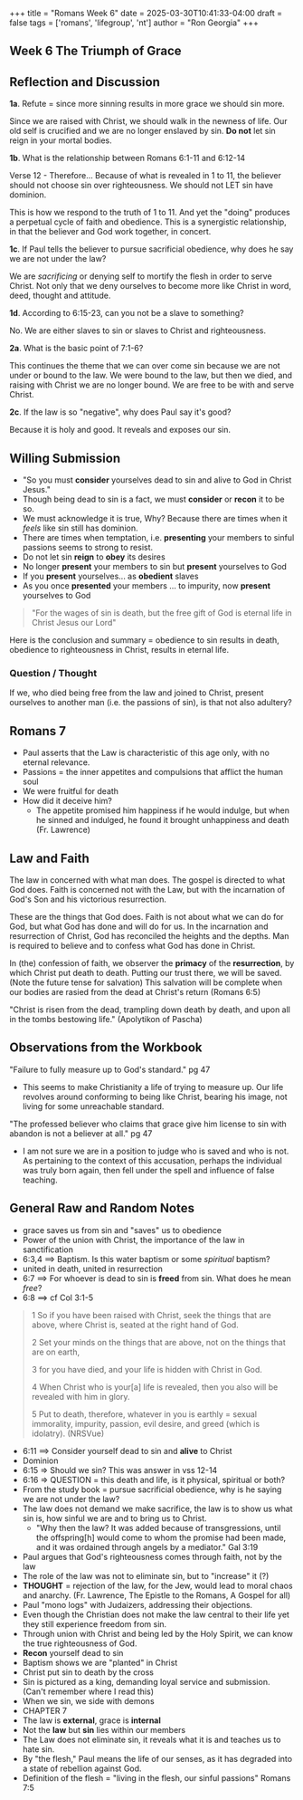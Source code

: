 +++
title = "Romans Week 6"
date = 2025-03-30T10:41:33-04:00
draft = false
tags = ['romans', 'lifegroup', 'nt']
author = "Ron Georgia"
+++

## Week 6 The Triumph of Grace

## Reflection and Discussion

**1a**. Refute = since more sinning results in more grace we should sin more.

Since we are raised with Christ, we should walk in the newness of life. Our old self is crucified and we are no longer enslaved by sin. **Do not** let sin reign in your mortal bodies.

**1b**. What is the relationship between Romans 6:1-11 and 6:12-14

Verse 12 - Therefore... Because of what is revealed in 1 to 11, the believer should not choose sin over righteousness. We should not LET sin have dominion.

This is how we respond to the truth of 1 to 11. And yet the "doing" produces a perpetual cycle of faith and obedience. This is a synergistic relationship, in that the believer and God work together, in concert.

**1c**. If Paul tells the believer to pursue sacrificial obedience, why does he say we are not under the law?

We are _sacrificing_ or denying self to mortify the flesh in order to serve Christ. Not only that we deny ourselves to become more like Christ in word, deed, thought and attitude.

**1d**. According to 6:15-23, can you not be a slave to something?

No. We are either slaves to sin or slaves to Christ and righteousness.

**2a**. What is the basic point of 7:1-6?

This continues the theme that we can over come sin because we are not under or bound to the law. We were bound to the law, but then we died, and raising with Christ we are no longer bound. We are free to be with and serve Christ.

**2c**. If the law is so "negative", why does Paul say it's good?

Because it is holy and good. It reveals and exposes our sin.


## Willing Submission

- "So you must **consider** yourselves dead to sin and alive to God in Christ Jesus."
- Though being dead to sin is a fact, we must **consider** or **recon** it to be so.
- We must acknowledge it is true, Why? Because there are times when it _feels_ like sin still has dominion.
- There are times when temptation, i.e. **presenting** your members to sinful passions seems to strong to resist.
- Do not let sin **reign** to **obey** its desires
- No longer **present** your members to sin but **present** yourselves to God
- If you **present** yourselves... as **obedient** slaves
- As you once **presented** your members ... to impurity, now **present** yourselves to God

> "For the wages of sin is death, but the free gift of God is eternal life in Christ Jesus our Lord"

Here is the conclusion and summary = obedience to sin results in death, obedience to righteousness in Christ, results in eternal life.

### Question / Thought

If we, who died being free from the law and joined to Christ, present ourselves to another man (i.e. the passions of sin), is that not also adultery?

## Romans 7

- Paul asserts that the Law is characteristic of this age only, with no eternal relevance.
- Passions = the inner appetites and compulsions that afflict the human soul
- We were fruitful for death
- How did it deceive him?
  - The appetite promised him happiness if he would indulge, but when he sinned and indulged, he found it brought unhappiness and death (Fr. Lawrence)

## Law and Faith

The law in concerned with what man does. The gospel is directed to what God does. Faith is concerned not with the Law, but with the incarnation of God's Son and his victorious resurrection.

These are the things that God does. Faith is not about what we can do for God, but what God has done and will do for us. In the incarnation and resurrection of Christ, God has reconciled the heights and the depths. Man is required to believe and to confess what God has done in Christ.

In (the) confession of faith, we observer the **primacy** of the **resurrection**, by which Christ put death to death. Putting our trust there, we will be saved. (Note the future tense for salvation) This salvation will be complete when our bodies are rasied from the dead at Christ's return (Romans 6:5)

"Christ is risen from the dead, trampling down death by death, and upon all in the tombs bestowing life." (Apolytikon of Pascha)

## Observations from the Workbook

"Failure to fully measure up to God's standard." pg 47

- This seems to make Christianity a life of trying to measure up. Our life revolves around conforming to being like Christ, bearing his image, not living for some unreachable standard.

"The professed believer who claims that grace give him license to sin with abandon is not a believer at all." pg 47

- I am not sure we are in a position to judge who is saved and who is not. As pertaining to the context of this accusation, perhaps the individual was truly born again, then fell under the spell and influence of false teaching.

## General Raw and Random Notes

- grace saves us from sin and "saves" us to obedience
- Power of the union with Christ, the importance of the law in sanctification
- 6:3,4 ==> Baptism. Is this water baptism or some _spiritual_ baptism?
- united in death, united in resurrection
- 6:7 ==> For whoever is dead to sin is **freed** from sin. What does he mean _free_?
- 6:8 ==> cf Col 3:1-5
> 1 So if you have been raised with Christ, seek the things that are above, where Christ is, seated at the right hand of God. 
>
> 2 Set your minds on the things that are above, not on the things that are on earth, 
>
> 3 for you have died, and your life is hidden with Christ in God. 
>
> 4 When Christ who is your[a] life is revealed, then you also will be revealed with him in glory.
>
> 5 Put to death, therefore, whatever in you is earthly = sexual immorality, impurity, passion, evil desire, and greed (which is idolatry). (NRSVue)

- 6:11 ==> Consider yourself dead to sin and **alive** to Christ
- Dominion
- 6:15 => Should we sin? This was answer in vss 12-14
- 6:16 => QUESTION = this death and life, is it physical, spiritual or both?
- From the study book = pursue sacrificial obedience, why is he saying we are not under the law?
- The law does not demand we make sacrifice, the law is to show us what sin is, how sinful we are and to bring us to Christ. 
  - "Why then the law? It was added because of transgressions, until the offspring[h] would come to whom the promise had been made, and it was ordained through angels by a mediator." Gal 3:19
- Paul argues that God's righteousness comes through faith, not by the law
- The role of the law was not to eliminate sin, but to "increase" it (?)
- **THOUGHT** = rejection of the law, for the Jew, would lead to moral chaos and anarchy. (Fr. Lawrence, The Epistle to the Romans, A Gospel for all)
- Paul "mono logs" with Judaizers, addressing their objections.
- Even though the Christian does not make the law central to their life yet they still experience freedom from sin.
- Through union with Christ and being led by the Holy Spirit, we can know the true righteousness of God.
- **Recon** yourself dead to sin
- Baptism shows we are "planted" in Christ
- Christ put sin to death by the cross
- Sin is pictured as a king, demanding loyal service and submission. (Can't remember where I read this)
- When we sin, we side with demons
- CHAPTER 7
- The law is **external**, grace is **internal**
- Not the **law** but **sin** lies within our members
- The Law does not eliminate sin, it reveals what it is and teaches us to hate sin.
- By "the flesh," Paul means the life of our senses, as it has degraded into a state of rebellion against God.
- Definition of the flesh = "living in the flesh, our sinful passions" Romans 7:5

